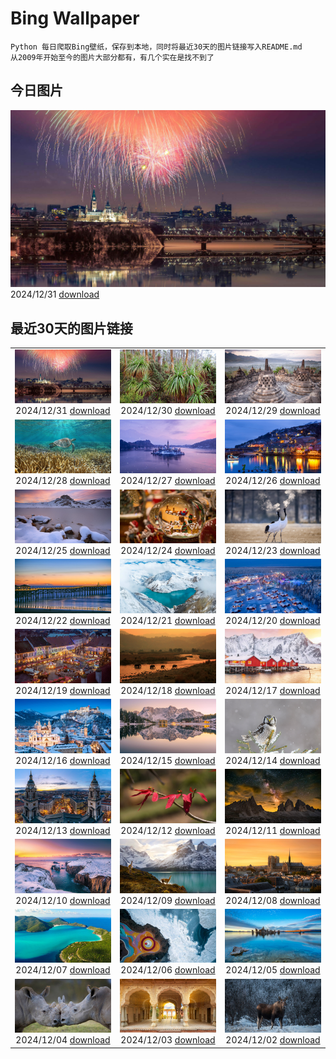 # Bing Wallpaper

```
Python 每日爬取Bing壁纸，保存到本地，同时将最近30天的图片链接写入README.md
从2009年开始至今的图片大部分都有，有几个实在是找不到了
```



## 今日图片


![](./images/2024/12/31/CANYE24_ZH-CN3884754296_1920x1080_2024-12-31.jpg)2024/12/31 [download](./images/2024/12/31/CANYE24_ZH-CN3884754296_1920x1080_2024-12-31.jpg)

## 最近30天的图片链接


|      |      |      |
| :----: | :----: | :----: |
|![](./images/2024/12/31/CANYE24_ZH-CN3884754296_1920x1080_2024-12-31.jpg)2024/12/31 [download](./images/2024/12/31/CANYE24_ZH-CN3884754296_1920x1080_2024-12-31.jpg)|![](./images/2024/12/30/MountFieldNP_ZH-CN6004420782_1920x1080_2024-12-30.jpg)2024/12/30 [download](./images/2024/12/30/MountFieldNP_ZH-CN6004420782_1920x1080_2024-12-30.jpg)|![](./images/2024/12/29/BorobudurBells_ZH-CN5291511365_1920x1080_2024-12-29.jpg)2024/12/29 [download](./images/2024/12/29/BorobudurBells_ZH-CN5291511365_1920x1080_2024-12-29.jpg)|
|![](./images/2024/12/28/CoralTurtle_ZH-CN4771437860_1920x1080_2024-12-28.jpg)2024/12/28 [download](./images/2024/12/28/CoralTurtle_ZH-CN4771437860_1920x1080_2024-12-28.jpg)|![](./images/2024/12/27/LakeBledSnow_ZH-CN4118056813_1920x1080_2024-12-27.jpg)2024/12/27 [download](./images/2024/12/27/LakeBledSnow_ZH-CN4118056813_1920x1080_2024-12-27.jpg)|![](./images/2024/12/26/MouseholeXmas_ZH-CN3079184443_1920x1080_2024-12-26.jpg)2024/12/26 [download](./images/2024/12/26/MouseholeXmas_ZH-CN3079184443_1920x1080_2024-12-26.jpg)|
|![](./images/2024/12/25/CovadongaWinter_ZH-CN2873340163_1920x1080_2024-12-25.jpg)2024/12/25 [download](./images/2024/12/25/CovadongaWinter_ZH-CN2873340163_1920x1080_2024-12-25.jpg)|![](./images/2024/12/24/SantaSnowglobe_ZH-CN2671421527_1920x1080_2024-12-24.jpg)2024/12/24 [download](./images/2024/12/24/SantaSnowglobe_ZH-CN2671421527_1920x1080_2024-12-24.jpg)|![](./images/2024/12/23/FestivusCranes_ZH-CN2464862059_1920x1080_2024-12-23.jpg)2024/12/23 [download](./images/2024/12/23/FestivusCranes_ZH-CN2464862059_1920x1080_2024-12-23.jpg)|
|![](./images/2024/12/22/CrystalPier_ZH-CN2256372880_1920x1080_2024-12-22.jpg)2024/12/22 [download](./images/2024/12/22/CrystalPier_ZH-CN2256372880_1920x1080_2024-12-22.jpg)|![](./images/2024/12/21/WinterSolstice2024_ZH-CN2045153949_1920x1080_2024-12-21.jpg)2024/12/21 [download](./images/2024/12/21/WinterSolstice2024_ZH-CN2045153949_1920x1080_2024-12-21.jpg)|![](./images/2024/12/20/SantaClausVillage_ZH-CN1839275027_1920x1080_2024-12-20.jpg)2024/12/20 [download](./images/2024/12/20/SantaClausVillage_ZH-CN1839275027_1920x1080_2024-12-20.jpg)|
|![](./images/2024/12/19/SibiuRomania_ZH-CN1631942857_1920x1080_2024-12-19.jpg)2024/12/19 [download](./images/2024/12/19/SibiuRomania_ZH-CN1631942857_1920x1080_2024-12-19.jpg)|![](./images/2024/12/18/MorningElephants_ZH-CN1418579765_1920x1080_2024-12-18.jpg)2024/12/18 [download](./images/2024/12/18/MorningElephants_ZH-CN1418579765_1920x1080_2024-12-18.jpg)|![](./images/2024/12/17/ReinefjordenNorway_ZH-CN1198843758_1920x1080_2024-12-17.jpg)2024/12/17 [download](./images/2024/12/17/ReinefjordenNorway_ZH-CN1198843758_1920x1080_2024-12-17.jpg)|
|![](./images/2024/12/16/SalzburgSnow_ZH-CN0964131994_1920x1080_2024-12-16.jpg)2024/12/16 [download](./images/2024/12/16/SalzburgSnow_ZH-CN0964131994_1920x1080_2024-12-16.jpg)|![](./images/2024/12/15/MisurinaLake_ZH-CN0744434715_1920x1080_2024-12-15.jpg)2024/12/15 [download](./images/2024/12/15/MisurinaLake_ZH-CN0744434715_1920x1080_2024-12-15.jpg)|![](./images/2024/12/14/NorthernHawkOwl_ZH-CN8408027305_1920x1080_2024-12-14.jpg)2024/12/14 [download](./images/2024/12/14/NorthernHawkOwl_ZH-CN8408027305_1920x1080_2024-12-14.jpg)|
|![](./images/2024/12/13/ChristmasBudapest_ZH-CN8197439971_1920x1080_2024-12-13.jpg)2024/12/13 [download](./images/2024/12/13/ChristmasBudapest_ZH-CN8197439971_1920x1080_2024-12-13.jpg)|![](./images/2024/12/12/WildPoinsettia_ZH-CN7984548709_1920x1080_2024-12-12.jpg)2024/12/12 [download](./images/2024/12/12/WildPoinsettia_ZH-CN7984548709_1920x1080_2024-12-12.jpg)|![](./images/2024/12/11/DolomitesSky_ZH-CN9299967785_1920x1080_2024-12-11.jpg)2024/12/11 [download](./images/2024/12/11/DolomitesSky_ZH-CN9299967785_1920x1080_2024-12-11.jpg)|
|![](./images/2024/12/10/CornwallSnow_ZH-CN8407245245_1920x1080_2024-12-10.jpg)2024/12/10 [download](./images/2024/12/10/CornwallSnow_ZH-CN8407245245_1920x1080_2024-12-10.jpg)|![](./images/2024/12/09/GuanacosChile_ZH-CN7011761081_1920x1080_2024-12-09.jpg)2024/12/09 [download](./images/2024/12/09/GuanacosChile_ZH-CN7011761081_1920x1080_2024-12-09.jpg)|![](./images/2024/12/08/ReopeningNotreDame_ZH-CN6512133762_1920x1080_2024-12-08.jpg)2024/12/08 [download](./images/2024/12/08/ReopeningNotreDame_ZH-CN6512133762_1920x1080_2024-12-08.jpg)|
|![](./images/2024/12/07/ArraialdoCabo_ZH-CN6202620711_1920x1080_2024-12-07.jpg)2024/12/07 [download](./images/2024/12/07/ArraialdoCabo_ZH-CN6202620711_1920x1080_2024-12-07.jpg)|![](./images/2024/12/06/GreaterSnow2024_ZH-CN5929129591_1920x1080_2024-12-06.jpg)2024/12/06 [download](./images/2024/12/06/GreaterSnow2024_ZH-CN5929129591_1920x1080_2024-12-06.jpg)|![](./images/2024/12/05/MonoTufa_ZH-CN4998806540_1920x1080_2024-12-05.jpg)2024/12/05 [download](./images/2024/12/05/MonoTufa_ZH-CN4998806540_1920x1080_2024-12-05.jpg)|
|![](./images/2024/12/04/RhinosKenya_ZH-CN4422118541_1920x1080_2024-12-04.jpg)2024/12/04 [download](./images/2024/12/04/RhinosKenya_ZH-CN4422118541_1920x1080_2024-12-04.jpg)|![](./images/2024/12/03/JaipurFort_ZH-CN3891828158_1920x1080_2024-12-03.jpg)2024/12/03 [download](./images/2024/12/03/JaipurFort_ZH-CN3891828158_1920x1080_2024-12-03.jpg)|![](./images/2024/12/02/SnowMoose_ZH-CN3364979952_1920x1080_2024-12-02.jpg)2024/12/02 [download](./images/2024/12/02/SnowMoose_ZH-CN3364979952_1920x1080_2024-12-02.jpg)|


